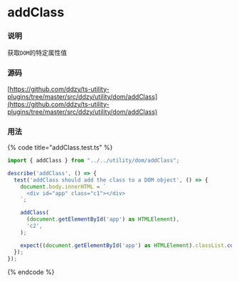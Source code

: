 # addClass

### 说明

 获取`DOM`的特定属性值

### 源码

[https://github.com/ddzy/ts-utility-plugins/tree/master/src/ddzy/utility/dom/addClass](https://github.com/ddzy/ts-utility-plugins/tree/master/src/ddzy/utility/dom/addClass)

### 用法

{% code title="addClass.test.ts" %}
```typescript
import { addClass } from "../../utility/dom/addClass";

describe('addClass', () => {
  test('addClass should add the class to a DOM object', () => {
    document.body.innerHTML = `
      <div id="app" class="c1"></div>
    `;

    addClass(
      (document.getElementById('app') as HTMLElement),
      'c2',
    );

    expect((document.getElementById('app') as HTMLElement).classList.contains('c2')).toBeTruthy();
  });
});
```
{% endcode %}

